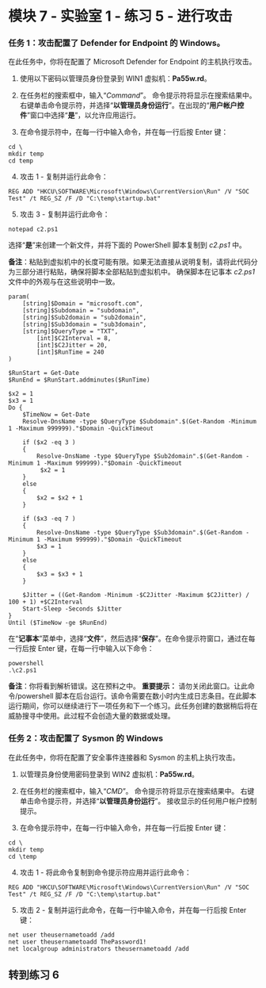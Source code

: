 # 模块 7 - 实验室 1 - 练习 5 - 进行攻击

### 任务 1：攻击配置了 Defender for Endpoint 的 Windows。

在此任务中，你将在配置了 Microsoft Defender for Endpoint 的主机执行攻击。

1. 使用以下密码以管理员身份登录到 WIN1 虚拟机：**Pa55w.rd**。  

2. 在任务栏的搜索框中，输入“*Command*”。  命令提示符将显示在搜索结果中。  右键单击命令提示符，并选择“**以管理员身份运行**”。在出现的“**用户帐户控件**”窗口中选择“**是**”，以允许应用运行。

3. 在命令提示符中，在每一行中输入命令，并在每一行后按 Enter 键：
```
cd \
mkdir temp
cd temp
```
4. 攻击 1 - 复制并运行此命令：

```
REG ADD "HKCU\SOFTWARE\Microsoft\Windows\CurrentVersion\Run" /V "SOC Test" /t REG_SZ /F /D "C:\temp\startup.bat"
```

5. 攻击 3 - 复制并运行此命令：

```
notepad c2.ps1
```
选择“**是**”来创建一个新文件，并将下面的 PowerShell 脚本复制到 *c2.ps1* 中。

**备注**：粘贴到虚拟机中的长度可能有限。如果无法直接从说明复制，请将此代码分为三部分进行粘贴，确保将脚本全部粘贴到虚拟机中。  确保脚本在记事本 *c2.ps1* 文件中的外观与在这些说明中一致。

```
param(
    [string]$Domain = "microsoft.com",
    [string]$Subdomain = "subdomain",
    [string]$Sub2domain = "sub2domain",
    [string]$Sub3domain = "sub3domain",
    [string]$QueryType = "TXT",
        [int]$C2Interval = 8,
        [int]$C2Jitter = 20,
        [int]$RunTime = 240
)

$RunStart = Get-Date
$RunEnd = $RunStart.addminutes($RunTime)

$x2 = 1
$x3 = 1 
Do {
    $TimeNow = Get-Date
    Resolve-DnsName -type $QueryType $Subdomain".$(Get-Random -Minimum 1 -Maximum 999999)."$Domain -QuickTimeout

    if ($x2 -eq 3 )
    {
        Resolve-DnsName -type $QueryType $Sub2domain".$(Get-Random -Minimum 1 -Maximum 999999)."$Domain -QuickTimeout
         $x2 = 1
    }
    else
    {
        $x2 = $x2 + 1
    }
    
    if ($x3 -eq 7 )
    {
        Resolve-DnsName -type $QueryType $Sub3domain".$(Get-Random -Minimum 1 -Maximum 999999)."$Domain -QuickTimeout
        $x3 = 1
    }
    else
    {
        $x3 = $x3 + 1
    }

    $Jitter = ((Get-Random -Minimum -$C2Jitter -Maximum $C2Jitter) / 100 + 1) +$C2Interval
    Start-Sleep -Seconds $Jitter
}
Until ($TimeNow -ge $RunEnd)
```

在“**记事本**”菜单中，选择“**文件**”，然后选择“**保存**”。在命令提示符窗口，通过在每一行后按 Enter 键，在每一行中输入以下命令：

```
powershell
.\c2.ps1
```

**备注**：你将看到解析错误。这在预料之中。
**重要提示：** 请勿关闭此窗口。让此命令/powershell 脚本在后台运行。该命令需要在数小时内生成日志条目。在此脚本运行期间，你可以继续进行下一项任务和下一个练习。此任务创建的数据稍后将在威胁搜寻中使用。此过程不会创造大量的数据或处理。

### 任务 2：攻击配置了 Sysmon 的 Windows

在此任务中，你将在配置了安全事件连接器和 Sysmon 的主机上执行攻击。

1. 以管理员身份使用密码登录到 WIN2 虚拟机：**Pa55w.rd**。  

2. 在任务栏的搜索框中，输入“*CMD*”。 命令提示符将显示在搜索结果中。  右键单击命令提示符，并选择“**以管理员身份运行**”。  接收显示的任何用户帐户控制提示。

3. 在命令提示符中，在每一行中输入命令，并在每一行后按 Enter 键：

```
cd \
mkdir temp
cd \temp
```

4. 攻击 1 - 将此命令复制到命令提示符应用并运行此命令：

```
REG ADD "HKCU\SOFTWARE\Microsoft\Windows\CurrentVersion\Run" /V "SOC Test" /t REG_SZ /F /D "C:\temp\startup.bat"
```

5. 攻击 2 - 复制并运行此命令，在每一行中输入命令，并在每一行后按 Enter 键：

```
net user theusernametoadd /add
net user theusernametoadd ThePassword1!
net localgroup administrators theusernametoadd /add
```

## 转到练习 6
